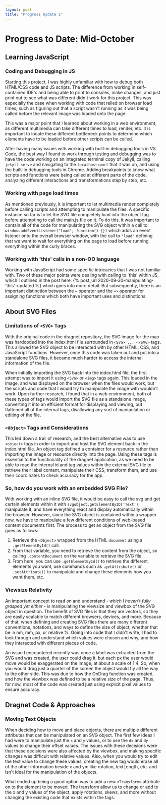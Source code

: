 ```yaml
---
layout: post
title: "Progress Update 1"
---
```


# Progress to Date: Mid-October

## Learning JavaScript

### Coding and Debugging in JS

Starting this project, I was highly unfamiliar with how to debug both HTML/CSS code and JS scripts. The difference from working in self-contained IDE's and being able to print to consoles, make changes, and just print out to see what was different didn't work for this project. This was especially the case when working with code that relied on browser load times, such as figuring out that a script wasn't running as it was being called before the relevant image was loaded onto the page.

This was a major point that I learned about working in a web environment, as different multimedia can take different times to load, render, etc. it is important to locate these different bottleneck points to determine which elements have to be loaded before other scripts can be called.

After having many issues with working with built-in debugging tools in VS Code, the best way I found to work through testing and debugging was to have the code working on an integrated terminal copy of Jekyll, calling ```jekyll serve``` and navigating to the ```localhost:port``` that it was on, and using the built-in debugging tools in Chrome. Adding breakpoints to know what scripts and functions were being called at different parts of the code, analyzing different interactions and transformations step by step, etc.

### Working with page load times

As mentioned previously, it is important to let multimedia render completely before calling scripts and attempting to manipulate the files. A specific instance so far is to let the SVG file completely load into the object tag before attempting to call the main.js file on it. To do this, it was important to contain all of the code for manipulating the SVG object within a call to: ```window.addEventListener("load", function() {})``` which adds an event listener onto the overall browser window, with the call to ```"load"``` defining that we want to wait for everything on the page to load before running everything within the curly braces.

### Working with 'this' calls in a non-OO language

Working with JavaScript had some specific intricacies that I was not familiar with. Two of these major points were dealing with calling to 'this' within JS, which I outlined in the post here: {% post_url 2020-09-30-manipulating-'this'-updated %} which goes into more detail. But subsequently, there is an important distinction between the ```=``` operator and the ```=>``` operator for assigning functions which both have important uses and distinctions.

## About SVG Files

### Limitations of ```<SVG>``` Tags

With the original code in the dragnet repository, the SVG image for the map was hardcoded into the index.html file surrounded in ```<SVG> ... </SVG>``` tags. This allowed the SVG object to be interacted with by other HTML, CSS, and JavaScript functions. However, once this code was taken out and put into a standalone SVG files, it became much harder to access the internal information of the file.

When initially importing the SVG back into the index.html file, the first attempt was to import it using ```<SVG>``` or ```<img>``` tags again. This loaded in the image, and was displayed on the browser when the files would work, but the scripts and code that I would try to manipulate the image with wouldn't work. Upon further research, I found that in a web environment, both of these types of tags would import the SVG file as a standalone image, converting it into an efficient format for displaying and viewing, but flattened all of the internal tags, disallowing any sort of manipulation or editing of the file.

### ```<Object>``` Tags and Considerations

This led down a trail of research, and the best alternative was to use ```<object>``` tags in order to import and host the SVG element back in the index.html file. An object tag defined a container for a resource rather than importing the image or resource directly into the page. Using these tags is essential to the functionality of the dragnet application, as we need to be able to read the internal id and tag values within the external SVG file to retrieve their label content, manipulate their CSS, transform them, and use their coordinates to check accuracy for the app.

### So, how do you work with an embedded SVG File?

With working with an inline SVG file, it would be easy to call the svg and get certain elements within it with ```svgobject.getElementByID('Text')```, manipulate it, and have everything react and display automatically within the browser. However, since the SVG object is contained within a wrapper now, we have to manipulate a few different conditions of web-based content documents first. The process to get an object from the SVG file goes as follows:
1. Retrieve the ```<Object>``` wrapped from the HTML ```document``` using a ```.getElementById()``` call.
2. From that variable, you need to retrieve the content from the object, so calling ```.contentDocument``` on the variable to retrieve the SVG file.
3. From here, you can use ```.getElementById()``` to retrieve the different elements you want, use commands such as ```.getAttribute()``` or ```.setAttribute()``` to manipulate and change these elements how you want them, etc.

### Viewsize Relativity

An important concept to read on and understand - _which I haven't fully grasped yet either_ - is manipulating the viewsize and viewbox of the SVG object in question. The benefit of SVG files is that they are vectors, so they are easily scalable to match different browsers, devices, and more. Because of that, when defining and creating SVG files there are many different conventions, notations, and ways to define the size of object, whether that be in nm, mm, px, or relative %. Going into code that I didn't write, I had to look through and understand which values were chosen and why, and how they interacted with different pieces of code.

An issue I encountered recently was once a label was extracted from the SVG and was created, the user could drag it, but each px the user would move would be exaggerated on the image, at about a scale of 1:4. So, when you would drag just a quarter of the screen the object would fly all the way to the other side. This was due to how the OnDrag function was created, and how the viewbox was defined to be a relative size of the page. Thus, for now, most of the code was created just using explicit pixel values to ensure accuracy.

## Dragnet Code & Approaches

### Moving Text Objects

When deciding how to move and place objects, there are multiple different attributes that can be manipulated on an SVG object. The first few ideas I had were to manipulate just the ```x``` and ```y``` values, or to use the ```dx``` and ```dy``` values to change their offset values. The issues with these decisions were that these decisions were also affected by the viewbox, and making specific changes was difficult with relative values. Also, when you would try to edit the text value to change these values, creating the new tag would erase all of the other information beside x and ym like rotation, textLength, etc. and isn't ideal for the manipulation of the objects.

What ended up being a good option was to add a new ```<Transform>``` attribute on to the element to be moved. The transform allow us to change or add to the x and y values of the object, apply rotations, skews, and more without changing the existing code that exists within the tags.